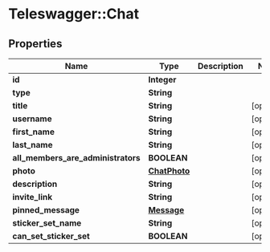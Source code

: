# Teleswagger::Chat

## Properties
Name | Type | Description | Notes
------------ | ------------- | ------------- | -------------
**id** | **Integer** |  | 
**type** | **String** |  | 
**title** | **String** |  | [optional] 
**username** | **String** |  | [optional] 
**first_name** | **String** |  | [optional] 
**last_name** | **String** |  | [optional] 
**all_members_are_administrators** | **BOOLEAN** |  | [optional] 
**photo** | [**ChatPhoto**](ChatPhoto.md) |  | [optional] 
**description** | **String** |  | [optional] 
**invite_link** | **String** |  | [optional] 
**pinned_message** | [**Message**](Message.md) |  | [optional] 
**sticker_set_name** | **String** |  | [optional] 
**can_set_sticker_set** | **BOOLEAN** |  | [optional] 


